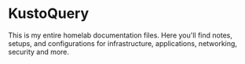 # KustoQuery
This is my entire homelab documentation files. Here you'll find notes, setups, and configurations for infrastructure, applications, networking, security and more.
